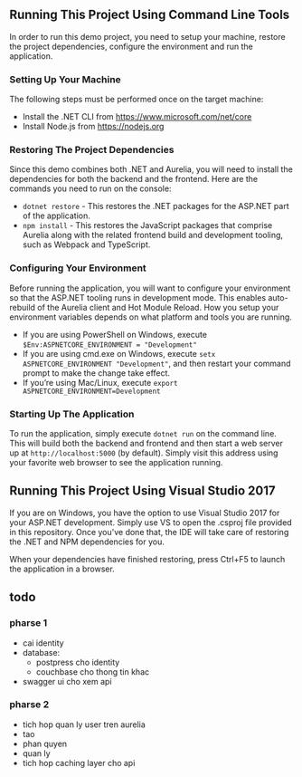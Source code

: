 
## Running This Project Using Command Line Tools

In order to run this demo project, you need to setup your machine, restore the project dependencies, configure the environment and run the application.

### Setting Up Your Machine

The following steps must be performed once on the target machine:

* Install the .NET CLI from https://www.microsoft.com/net/core
* Install Node.js from https://nodejs.org

###  Restoring The Project Dependencies

Since this demo combines both .NET and Aurelia, you will need to install the dependencies for both the backend and the frontend. Here are the commands you need to run on the console:

* `dotnet restore` - This restores the .NET packages for the ASP.NET part of the application.
* `npm install` - This restores the JavaScript packages that comprise Aurelia along with the related frontend build and development tooling, such as Webpack and TypeScript.

### Configuring Your Environment

Before running the application, you will want to configure your environment so that the ASP.NET tooling runs in development mode. This enables auto-rebuild of the Aurelia client and Hot Module Reload. How you setup your environment variables depends on what platform and tools you are running.

* If you are using PowerShell on Windows, execute `$Env:ASPNETCORE_ENVIRONMENT = "Development"`
* If you are using cmd.exe on Windows, execute `setx ASPNETCORE_ENVIRONMENT "Development"`, and then restart your command prompt to make the change take effect.
* If you’re using Mac/Linux, execute `export ASPNETCORE_ENVIRONMENT=Development`

### Starting Up The Application

To run the application, simply execute `dotnet run` on the command line. This will build both the backend and frontend and then start a web server up at `http://localhost:5000` (by default). Simply visit this address using your favorite web browser to see the application running.

## Running This Project Using Visual Studio 2017

If you are on Windows, you have the option to use Visual Studio 2017 for your ASP.NET development. Simply use VS to open the .csproj file provided in this repository. Once you've done that, the IDE will take care of restoring the .NET and NPM dependencies for you.

When your dependencies have finished restoring, press Ctrl+F5 to launch the application in a browser.

## todo
### pharse 1
- cai identity 
- database: 
   - postpress cho identity
   - couchbase cho thong tin khac
- swagger ui cho xem api
### pharse 2
- tich hop quan ly user tren aurelia 
 - tao
 - phan quyen
 - quan ly 
- tich hop caching layer cho api
